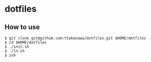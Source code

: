# dotfiles

## How to use

```
$ git clone git@github.com:ttakanawa/dotfiles.git $HOME/dotfiles
$ cd $HOME/dotfiles
$ ./init.sh
$ ./ln.sh
$ zsh
```
